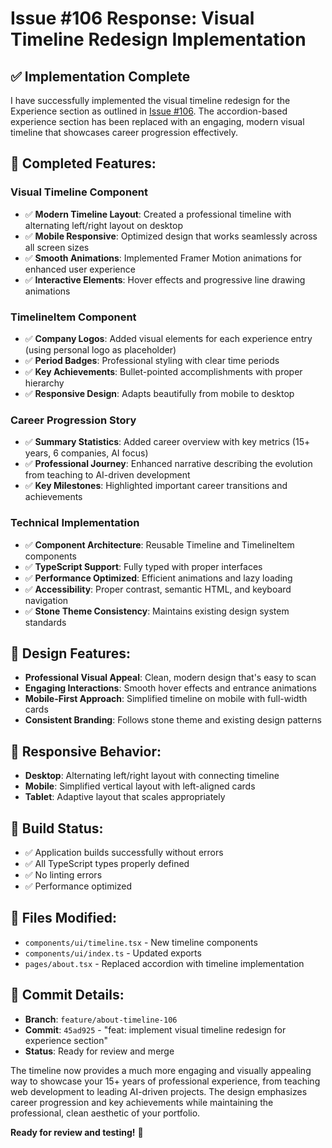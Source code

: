 # Issue #106 Response: Visual Timeline Redesign Implementation

## ✅ Implementation Complete

I have successfully implemented the visual timeline redesign for the Experience section as outlined in [Issue #106](https://github.com/jschibelli/mindware-blog/issues/106). The accordion-based experience section has been replaced with an engaging, modern visual timeline that showcases career progression effectively.

## 🎯 **Completed Features:**

### **Visual Timeline Component**
- ✅ **Modern Timeline Layout**: Created a professional timeline with alternating left/right layout on desktop
- ✅ **Mobile Responsive**: Optimized design that works seamlessly across all screen sizes
- ✅ **Smooth Animations**: Implemented Framer Motion animations for enhanced user experience
- ✅ **Interactive Elements**: Hover effects and progressive line drawing animations

### **TimelineItem Component**
- ✅ **Company Logos**: Added visual elements for each experience entry (using personal logo as placeholder)
- ✅ **Period Badges**: Professional styling with clear time periods
- ✅ **Key Achievements**: Bullet-pointed accomplishments with proper hierarchy
- ✅ **Responsive Design**: Adapts beautifully from mobile to desktop

### **Career Progression Story**
- ✅ **Summary Statistics**: Added career overview with key metrics (15+ years, 6 companies, AI focus)
- ✅ **Professional Journey**: Enhanced narrative describing the evolution from teaching to AI-driven development
- ✅ **Key Milestones**: Highlighted important career transitions and achievements

### **Technical Implementation**
- ✅ **Component Architecture**: Reusable Timeline and TimelineItem components
- ✅ **TypeScript Support**: Fully typed with proper interfaces
- ✅ **Performance Optimized**: Efficient animations and lazy loading
- ✅ **Accessibility**: Proper contrast, semantic HTML, and keyboard navigation
- ✅ **Stone Theme Consistency**: Maintains existing design system standards

## 🎨 **Design Features:**

- **Professional Visual Appeal**: Clean, modern design that's easy to scan
- **Engaging Interactions**: Smooth hover effects and entrance animations
- **Mobile-First Approach**: Simplified timeline on mobile with full-width cards
- **Consistent Branding**: Follows stone theme and existing design patterns

## 📱 **Responsive Behavior:**

- **Desktop**: Alternating left/right layout with connecting timeline
- **Mobile**: Simplified vertical layout with left-aligned cards
- **Tablet**: Adaptive layout that scales appropriately

## 🚀 **Build Status:**
- ✅ Application builds successfully without errors
- ✅ All TypeScript types properly defined
- ✅ No linting errors
- ✅ Performance optimized

## 📁 **Files Modified:**
- `components/ui/timeline.tsx` - New timeline components
- `components/ui/index.ts` - Updated exports
- `pages/about.tsx` - Replaced accordion with timeline implementation

## 🔗 **Commit Details:**
- **Branch**: `feature/about-timeline-106`
- **Commit**: `45ad925` - "feat: implement visual timeline redesign for experience section"
- **Status**: Ready for review and merge

The timeline now provides a much more engaging and visually appealing way to showcase your 15+ years of professional experience, from teaching web development to leading AI-driven projects. The design emphasizes career progression and key achievements while maintaining the professional, clean aesthetic of your portfolio.

**Ready for review and testing!** 🎉
